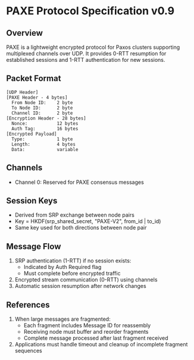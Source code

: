 
# PAXE Protocol Specification v0.9

## Overview
PAXE is a lightweight encrypted protocol for Paxos clusters supporting multiplexed channels over UDP. It provides 0-RTT resumption for established sessions and 1-RTT authentication for new sessions.

## Packet Format
```
[UDP Header]
[PAXE Header - 4 bytes]
  From Node ID:    2 byte
  To Node ID:      2 byte  
  Channel ID:      2 byte
[Encryption Header - 28 bytes] 
  Nonce:           12 bytes 
  Auth Tag:        16 bytes
[Encrypted Payload]
  Type:            1 byte
  Length:          4 bytes
  Data:            variable
```

## Channels
- Channel 0: Reserved for PAXE consensus messages

## Session Keys
- Derived from SRP exchange between node pairs
- Key = HKDF(srp_shared_secret, "PAXE-V2", from_id | to_id)
- Same key used for both directions between node pair

## Message Flow
1. SRP authentication (1-RTT) if no session exists:
   - Indicated by Auth Required flag
   - Must complete before encrypted traffic
2. Encrypted stream communication (0-RTT) using channels
3. Automatic session resumption after network changes

## References
1. When large messages are fragmented:
   - Each fragment includes Message ID for reassembly
   - Receiving node must buffer and reorder fragments
   - Complete message processed after last fragment received
2. Applications must handle timeout and cleanup of incomplete fragment sequences
